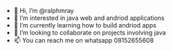 - 👋 Hi, I’m @ralphmray
- 👀 I’m interested in java web and andriod applications
- 🌱 I’m currently learning how to build andriod apps
- 💞️ I’m looking to collaborate on projects involving java
- 📫 You can reach me on whatsapp 08152655608

<!---
ralphmray/ralphmray is a ✨ special ✨ repository because its `README.md` (this file) appears on your GitHub profile.
You can click the Preview link to take a look at your changes.
--->
